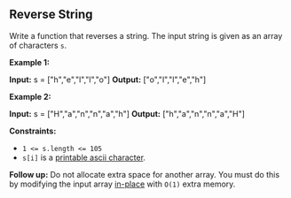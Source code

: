 ## Reverse String

Write a function that reverses a string. The input string is given as an array of characters  `s`.

**Example 1:**

**Input:** s = ["h","e","l","l","o"]
**Output:** ["o","l","l","e","h"]

**Example 2:**

**Input:** s = ["H","a","n","n","a","h"]
**Output:** ["h","a","n","n","a","H"]

**Constraints:**

-   `1 <= s.length <= 105`
-   `s[i]`  is a  [printable ascii character](https://en.wikipedia.org/wiki/ASCII#Printable_characters).

**Follow up:**  Do not allocate extra space for another array. You must do this by modifying the input array  [in-place](https://en.wikipedia.org/wiki/In-place_algorithm)  with  `O(1)`  extra memory.